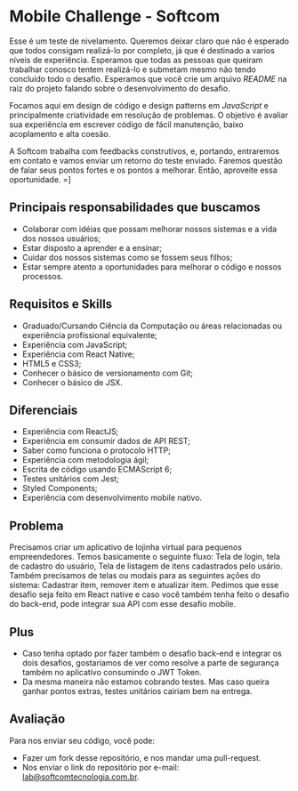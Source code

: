 # Mobile Challenge - Softcom

Esse é um teste de nivelamento. Queremos deixar claro que não é esperado que todos consigam realizá-lo por completo, já que é destinado a varios níveis de experiência. Esperamos que todas as pessoas que queiram trabalhar conosco tentem realizá-lo e submetam mesmo não tendo concluído todo o desafio. Esperamos que você crie um arquivo *README* na raiz do projeto falando sobre o desenvolvimento do desafio.

Focamos aqui em design de código e design patterns em *JavaScript* e principalmente criatividade em resolução de problemas. O objetivo é avaliar sua experiência em escrever código de fácil manutenção, baixo acoplamento e alta coesão.

A Softcom trabalha com feedbacks construtivos, e, portando, entraremos em contato e vamos enviar um retorno do teste enviado. Faremos questão de falar seus pontos fortes e os pontos a melhorar. Então, aproveite essa oportunidade. =]

## Principais responsabilidades que buscamos

- Colaborar com idéias que possam melhorar nossos sistemas e a vida dos nossos usuários;
- Estar disposto a aprender e a ensinar;
- Cuidar dos nossos sistemas como se fossem seus filhos;
- Estar sempre atento a oportunidades para melhorar o código e nossos processos.

## Requisitos e Skills

- Graduado/Cursando Ciência da Computação ou áreas relacionadas ou experiência profissional equivalente;
- Experiência com JavaScript;
- Experiência com React Native;
- HTML5 e CSS3;
- Conhecer o básico de versionamento com Git;
- Conhecer o básico de JSX.

## Diferenciais

- Experiência com ReactJS;
- Experiência em consumir dados de API REST;
- Saber como funciona o protocolo HTTP;
- Experiência com metodologia ágil;
- Escrita de código usando ECMAScript 6;
- Testes unitários com Jest;
- Styled Components;
- Experiência com desenvolvimento mobile nativo.

## Problema

Precisamos criar um aplicativo de lojinha virtual para pequenos empreendedores. Temos basicamente o seguinte fluxo: Tela de login, tela de cadastro do usuário, Tela de listagem de itens cadastrados pelo usário. Também precisamos de telas ou modais para as seguintes ações do sistema: Cadastrar item, remover item e atualizar item.
Pedimos que esse desafio seja feito em React native e caso você também tenha feito o desafio do back-end, pode integrar sua API com esse desafio mobile.

## Plus

- Caso tenha optado por fazer também o desafio back-end e integrar os dois desafios, gostaríamos de ver como resolve a parte de segurança também no aplicativo consumindo o JWT Token.
- Da mesma maneira não estamos cobrando testes. Mas caso queira ganhar pontos extras, testes unitários cairiam bem na entrega.

## Avaliação

Para nos enviar seu código, você pode:

- Fazer um fork desse repositório, e nos mandar uma pull-request.
- Nos enviar o link do repositório por e-mail: lab@softcomtecnologia.com.br.